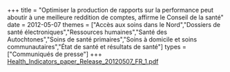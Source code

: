 +++
title = "Optimiser la production de rapports sur la performance peut aboutir à une meilleure reddition de comptes, affirme le Conseil de la santé"
date = 2012-05-07
themes = ["Accès aux soins dans le Nord","Dossiers de santé électroniques","Ressources humaines","Santé des Autochtones","Soins de santé primaires","Soins à domicile et soins communautaires","État de santé et résultats de santé"]
types = ["Communiqués de presse"]
+++
[Health\_Indicators\_paper\_Release\_20120507\_FR\_1.pdf](/files/Health_Indicators_paper_Release_20120507_FR_1.pdf)
